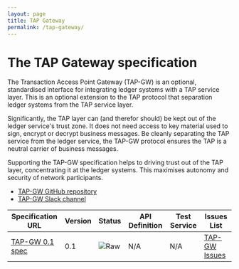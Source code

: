 ```yaml
---
layout: page
title: TAP Gateway
permalink: /tap-gateway/
---
```


# The TAP Gateway specification

The Transaction Access Point Gateway (TAP-GW) is an optional, standardised interface for integrating ledger systems with a TAP service layer. This is an optional extension to the TAP protocol that separation ledger systems from the TAP service layer.

Significantly, the TAP layer can (and therefor should) be kept out of the ledger service's trust zone. It does not need access to key material used to sign, encrypt or decrypt business messages. Be cleanly separating the TAP service from the ledger service, the TAP-GW protocol ensures the TAP is a neutral carrier of business messages.

Supporting the TAP-GW specification helps to driving trust out of the TAP layer, concentrating it at the ledger systems. This maximises autonomy and security of network participants.

* [TAP-GW GitHub repository](https://github.com/ausdigital/ausdigital-tap-gw)
* [TAP-GW Slack channel](https://ausdigital.slack.com/messages/spec-tap-gw/)

| Specification URL | Version | Status | API Definition | Test Service | Issues List |
| ----------------- | ------  | ------ | -------------- | ------------ | -------- |
| [TAP-GW 0.1 spec](http://ausdigital-tap-gw.readthedocs.io/) | 0.1 | ![Raw](http://rfc.unprotocols.org/spec:2/COSS/raw.svg)  | N/A | N/A | [TAP-GW Issues](https://github.com/ausdigital/ausdigital-tap-gw/issues)  |
